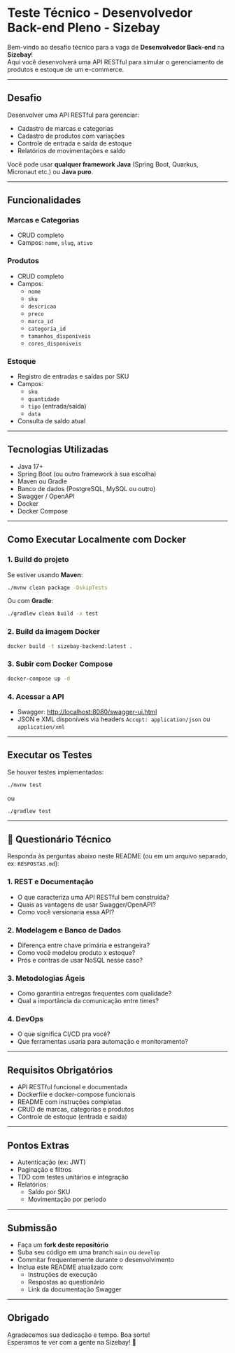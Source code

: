 # Teste Técnico - Desenvolvedor Back-end Pleno - Sizebay

Bem-vindo ao desafio técnico para a vaga de **Desenvolvedor Back-end** na **Sizebay**!  
Aqui você desenvolverá uma API RESTful para simular o gerenciamento de produtos e estoque de um e-commerce.

---

##  Desafio

Desenvolver uma API RESTful para gerenciar:

- Cadastro de marcas e categorias
- Cadastro de produtos com variações
- Controle de entrada e saída de estoque
- Relatórios de movimentações e saldo

Você pode usar **qualquer framework Java** (Spring Boot, Quarkus, Micronaut etc.) ou **Java puro**.

---

## Funcionalidades

### Marcas e Categorias
- CRUD completo
- Campos: `nome`, `slug`, `ativo`

### Produtos
- CRUD completo
- Campos:
  - `nome`
  - `sku`
  - `descricao`
  - `preco`
  - `marca_id`
  - `categoria_id`
  - `tamanhos_disponiveis`
  - `cores_disponiveis`

### Estoque
- Registro de entradas e saídas por SKU
- Campos:
  - `sku`
  - `quantidade`
  - `tipo` (entrada/saida)
  - `data`
- Consulta de saldo atual

---

## Tecnologias Utilizadas

- Java 17+
- Spring Boot (ou outro framework à sua escolha)
- Maven ou Gradle
- Banco de dados (PostgreSQL, MySQL ou outro)
- Swagger / OpenAPI
- Docker
- Docker Compose

---

## Como Executar Localmente com Docker

### 1. Build do projeto

Se estiver usando **Maven**:

```bash
./mvnw clean package -DskipTests
```

Ou com **Gradle**:

```bash
./gradlew clean build -x test
```

### 2. Build da imagem Docker

```bash
docker build -t sizebay-backend:latest .
```

### 3. Subir com Docker Compose

```bash
docker-compose up -d
```

### 4. Acessar a API

- Swagger: [http://localhost:8080/swagger-ui.html](http://localhost:8080/swagger-ui.html)
- JSON e XML disponíveis via headers `Accept: application/json` ou `application/xml`

---

## Executar os Testes

Se houver testes implementados:

```bash
./mvnw test
```

ou

```bash
./gradlew test
```

---

## 🧠 Questionário Técnico

Responda às perguntas abaixo neste README (ou em um arquivo separado, ex: `RESPOSTAS.md`):

### 1. REST e Documentação
- O que caracteriza uma API RESTful bem construída?
- Quais as vantagens de usar Swagger/OpenAPI?
- Como você versionaria essa API?

### 2. Modelagem e Banco de Dados
- Diferença entre chave primária e estrangeira?
- Como você modelou produto x estoque?
- Prós e contras de usar NoSQL nesse caso?

### 3. Metodologias Ágeis
- Como garantiria entregas frequentes com qualidade?
- Qual a importância da comunicação entre times?

### 4. DevOps
- O que significa CI/CD pra você?
- Que ferramentas usaria para automação e monitoramento?

---

## Requisitos Obrigatórios

- API RESTful funcional e documentada
- Dockerfile e docker-compose funcionais
- README com instruções completas
- CRUD de marcas, categorias e produtos
- Controle de estoque (entrada e saída)

---

## Pontos Extras

- Autenticação (ex: JWT)
- Paginação e filtros
- TDD com testes unitários e integração
- Relatórios:
  - Saldo por SKU
  - Movimentação por período

---

## Submissão

- Faça um **fork deste repositório**
- Suba seu código em uma branch `main` ou `develop`
- Commitar frequentemente durante o desenvolvimento
- Inclua este README atualizado com:
  - Instruções de execução
  - Respostas ao questionário
  - Link da documentação Swagger

---

## Obrigado

Agradecemos sua dedicação e tempo. Boa sorte!  
Esperamos te ver com a gente na Sizebay! 🚀
